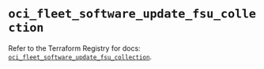 # `oci_fleet_software_update_fsu_collection`

Refer to the Terraform Registry for docs: [`oci_fleet_software_update_fsu_collection`](https://registry.terraform.io/providers/oracle/oci/6.18.0/docs/resources/fleet_software_update_fsu_collection).
